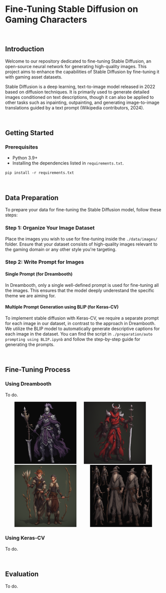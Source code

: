 # Fine-Tuning Stable Diffusion on Gaming Characters

<br>

## Introduction

Welcome to our repository dedicated to fine-tuning Stable Diffusion, an open-source neural network for generating high-quality images. This project aims to enhance the capabilities of Stable Diffusion by fine-tuning it with gaming asset datasets.

Stable Diffusion is a deep learning, text-to-image model released in 2022 based on diffusion techniques. It is primarily used to generate detailed images conditioned on text descriptions, though it can also be applied to other tasks such as inpainting, outpainting, and generating image-to-image translations guided by a text prompt (Wikipedia contributors, 2024). 

<br>

## Getting Started

### Prerequisites

- Python 3.9+
- Installing the dependencies listed in `requirements.txt`.
```
pip install -r requirements.txt
```





<br>

## Data Preparation

To prepare your data for fine-tuning the Stable Diffusion model, follow these steps:

### Step 1: Organize Your Image Dataset

Place the images you wish to use for fine-tuning inside the `./data/images/` folder. Ensure that your dataset consists of high-quality images relevant to the gaming domain or any other style you're targeting.

### Step 2: Write Prompt for Images 

#### Single Prompt (for Dreambooth)

In Dreambooth, only a single well-defined prompt is used for fine-tuning all the images. This ensures that the model deeply underestand the specific theme we are aiming for.


#### Multiple Prompt Generation using BLIP (for Keras-CV)

To implement stable diffusion with Keras-CV, we require a separate prompt for each image in our dataset, in contrast to the approach in Dreambooth. We utilize the BLIP model to automatically generate descriptive captions for each image in the dataset. You can find the script in `./preparation/auto prompting using BLIP.ipynb` and follow the step-by-step guide for generating the prompts.



<br>

## Fine-Tuning Process

### Using Dreambooth

To do.


<p align="center">
  <img src="generated%20artworks/a%20knight%20in%20purple%2C%20black%20and%20white%20with%20an%20elaborate%20helmet%20on%20his%20head.png" alt="Knight with helmet" width="200">
  <img src="generated%20artworks/a%20demon%20dressed%20in%20red%20and%20holding%20a%20sword.png" alt="Demon with sword" width="200" hspace="20">
  <img src="generated%20artworks/Elfs%20with%20arrows.png" alt="Elfs with arrows" width="200" hspace="20">
  <img src="generated%20artworks/Gandalf%20the%20gray.png" alt="Gandalf the gray" width="200" hspace="20">
</p>


### Using Keras-CV

To do.

<br>

## Evaluation

To do.

